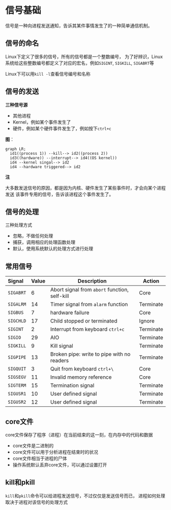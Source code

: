 # 信号基础

信号是一种向进程发送通知，告诉其某件事情发生了的一种简单通信机制。

## 信号的命名

Linux下定义了很多的信号，所有的信号都是一个整数编号，
为了好辨识，Linux系统给这些整数编号都定义了对应的宏名，例如`SIGINT`, `SIGKILL`, `SIGABRT`等

Linux下可以用`kill -l`查看信号编号和名称

## 信号的发送

**三种信号源**

- 其他进程
- Kernel，例如某个事件发生了
- 硬件，例如某个硬件事件发生了，例如按下`ctrl+c`

**图**：
```mermaid
graph LR;
  id1((process 1)) --kill--> id2((process 2))
  id3((hardware)) --interrupt--> id4((OS kernel))
  id4 --kernel singal--> id2
  id4 --hardware triggered--> id2
```

**注**

大多数发送信号的原因，都是因为内核、硬件发生了某些事件时，才会向某个进程发送
	该事件专用的信号，告诉该进程这个事件发生了。

## 信号的处理

三种处理方式

- 忽略，不做任何处理
- 捕获，调用相应的处理函数处理
- 默认，使用系统默认的处理方式进行处理

## 常用信号

| Signal    | Value | Description                                   | Action    |
|:--------- |:----- | --------------------------------------------- | --------- |
| `SIGABRT` | 6     | Abort signal from `abort` function, self-kill | Core      |
| `SIGALRM` | 14    | Timer signal from `alarm` function            | Terminate |
| `SIGBUS`  | 7     | hardware failure                              | Core      |
| `SIGCHLD` | 17    | Child stopped or terminated                   | Ignore    |
| `SIGINT`  | 2     | Interrupt from keyboard `ctrl+c`              | Terminate |
| `SIGIO`   | 29    | AIO                                           | Terminate |
| `SIGKILL` | 9     | Kill signal                                   | Terminate |
| `SIGPIPE` | 13    | Broken pipe: write to pipe with no readers    | Terminate |
| `SIGQUIT` | 3     | Quit from keyboard `ctrl+\`                   | Core      |
| `SIGSEGV` | 11    | Invalid memory reference                      | Core      |
| `SIGTERM` | 15    | Termination signal                            | Terminate |
| `SIGUSR1` | 10    | User defined signal                           | Terminate |
| `SIGUSR2` | 12    | User defined signal                           | Terminate |

## core文件

core文件保存了程序（进程）在当前结束的这一刻，在内存中的代码和数据

- core文件是二进制的
- core文件可以用于分析进程在结束时的状况
- core文件相当于进程的尸体
- 操作系统默认丢弃core文件，可以通过设置打开

## kill和pkill

`kill`和`pkill`命令可以给进程发送信号，不过仅仅是发送信号而已，
进程如何处理取决于进程对该信号的处理方式
